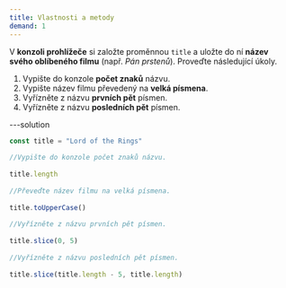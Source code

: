 ```yaml
---
title: Vlastnosti a metody
demand: 1
---
```


V **konzoli prohlížeče** si založte proměnnou `title` a uložte do ní **název svého oblíbeného filmu** (např. _Pán prstenů_). Proveďte následující úkoly.

1. Vypište do konzole **počet znaků** názvu.
1. Vypište název filmu převedený na **velká písmena**.
1. Vyřízněte z názvu **prvních pět** písmen.
1. Vyřízněte z názvu **posledních pět** písmen.

---solution

```js
const title = "Lord of the Rings"
​
//Vypište do konzole počet znaků názvu.
​
title.length
​
//Převeďte název filmu na velká písmena.
​
title.toUpperCase()
​
//Vyřízněte z názvu prvních pět písmen.
​
title.slice(0, 5)
​
//Vyřízněte z názvu posledních pět písmen.
​
title.slice(title.length - 5, title.length)
```
